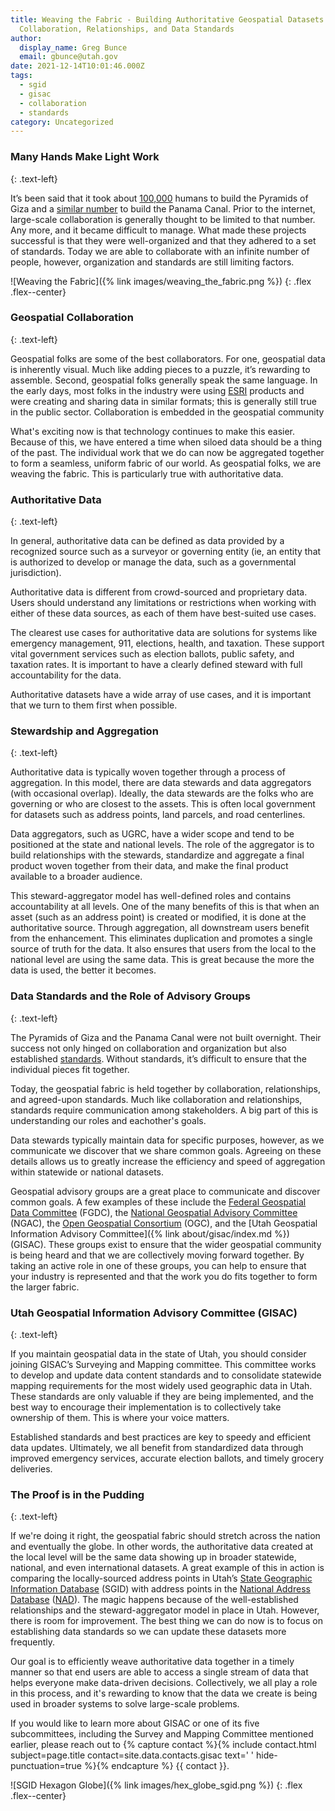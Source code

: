 ```yaml
---
title: Weaving the Fabric - Building Authoritative Geospatial Datasets through
  Collaboration, Relationships, and Data Standards
author:
  display_name: Greg Bunce
  email: gbunce@utah.gov
date: 2021-12-14T10:01:46.000Z
tags:
  - sgid
  - gisac
  - collaboration
  - standards
category: Uncategorized
---
```


### Many Hands Make Light Work

{: .text-left}

It’s been said that it took about [100,000](https://www.historymuseum.ca/cmc/exhibitions/civil/egypt/egca12e.html#:~:text=The%20Greek%20historian%20Herodotus%20was,creates%20a%20very%20stable%20structure.) humans to build the Pyramids of Giza and a [similar number](https://www.peoplesworld.org/article/today-in-labor-history-panama-canal-built-by-75-000-opens/) to build the Panama Canal. Prior to the internet, large-scale collaboration is generally thought to be limited to that number. Any more, and it became difficult to manage. What made these projects successful is that they were well-organized and that they adhered to a set of standards. Today we are able to collaborate with an infinite number of people, however, organization and standards are still limiting factors.

![Weaving the Fabric]({% link images/weaving_the_fabric.png %})
{: .flex .flex--center}

### Geospatial Collaboration

{: .text-left}

Geospatial folks are some of the best collaborators. For one, geospatial data is inherently visual. Much like adding pieces to a puzzle, it’s rewarding to assemble. Second, geospatial folks generally speak the same language. In the early days, most folks in the industry were using [ESRI](https://www.esri.com/en-us/home)
products and were creating and sharing data in similar formats; this is generally still true in the public sector. Collaboration is embedded in the geospatial community

What's exciting now is that technology continues to make this easier. Because of this, we have entered a time when siloed data should be a thing of the past. The individual work that we do can now be aggregated together to form a seamless, uniform fabric of our world. As geospatial folks, we are weaving the fabric. This is particularly true with authoritative data.

### Authoritative Data

{: .text-left}

In general, authoritative data can be defined as data provided by a recognized source such as a surveyor or governing entity (ie, an entity that is authorized to develop or manage the data, such as a governmental jurisdiction).

Authoritative data is different from crowd-sourced and proprietary data. Users should understand any limitations or restrictions when working with either of these data sources, as each of them have best-suited use cases.

The clearest use cases for authoritative data are solutions for systems like emergency management, 911, elections, health, and taxation. These support vital government services such as election ballots, public safety, and taxation rates. It is important to have a clearly defined steward with full accountability for the data.

Authoritative datasets have a wide array of use cases, and it is important that we turn to them first when possible.

### Stewardship and Aggregation

{: .text-left}

Authoritative data is typically woven together through a process of aggregation. In this model, there are data stewards and data aggregators (with occasional overlap). Ideally, the data stewards are the folks who are governing or who are closest to the assets. This is often local government for datasets such as address points, land parcels, and road centerlines.

Data aggregators, such as UGRC, have a wider scope and tend to be positioned at the state and national levels. The role of the aggregator is to build relationships with the stewards, standardize and aggregate a final product woven together from their data, and make the final product available to a broader audience.

This steward-aggregator model has well-defined roles and contains accountability at all levels. One of the many benefits of this is that when an asset (such as an address point) is created or modified, it is done at the authoritative source. Through aggregation, all downstream users benefit from the enhancement. This eliminates duplication and promotes a single source of truth for the data. It also ensures that users from the local to the national level are using the same data. This is great because the more the data is used, the better it becomes.

### Data Standards and the Role of Advisory Groups

{: .text-left}

The Pyramids of Giza and the Panama Canal were not built overnight. Their success not only hinged on collaboration and organization but also established [standards](https://www.fgdc.gov/ngac/meetings/march-2017/ngac-paper-geospatial-standards-a-national-asset.pdf). Without standards, it’s difficult to ensure that the individual pieces fit together.

Today, the geospatial fabric is held together by collaboration, relationships, and agreed-upon standards. Much like collaboration and relationships, standards require communication among stakeholders. A big part of this is understanding our roles and eachother's goals.

Data stewards typically maintain data for specific purposes, however, as we communicate we discover that we share common goals. Agreeing on these details allows us to greatly increase the efficiency and speed of aggregation within statewide or national datasets.

Geospatial advisory groups are a great place to communicate and discover common goals. A few examples of these include the [Federal Geospatial Data Committee](https://www.fgdc.gov/) (FGDC), the [National Geospatial Advisory Committee](https://www.fgdc.gov/ngac) (NGAC), the [Open Geospatial Consortium](https://www.ogc.org/) (OGC), and the [Utah Geospatial Information Advisory Committee]({% link about/gisac/index.md %}) (GISAC). These groups exist to ensure that the wider geospatial community is being heard and that we are collectively moving forward together. By taking an active role in one of these groups, you can help to ensure that your industry is represented and that the work you do fits together to form the larger fabric.

### Utah Geospatial Information Advisory Committee (GISAC)

{: .text-left}

If you maintain geospatial data in the state of Utah, you should consider joining GISAC’s Surveying and Mapping committee. This committee works to develop and update data content standards and to consolidate statewide mapping requirements for the most widely used geographic data in Utah. These standards are only valuable if they are being implemented, and the best way to encourage their implementation is to collectively take ownership of them. This is where your voice matters.

Established standards and best practices are key to speedy and efficient data updates. Ultimately, we all benefit from standardized data through improved emergency services, accurate election ballots, and timely grocery deliveries.

### The Proof is in the Pudding

{: .text-left}

If we're doing it right, the geospatial fabric should stretch across the nation and eventually the globe. In other words, the authoritative data created at the local level will be the same data showing up in broader statewide, national, and even international datasets. A great example of this in action is comparing the locally-sourced address points in Utah’s [State Geographic Information Database](https://opendata.gis.utah.gov/datasets/utah-address-points/explore) (SGID) with address points in the [National Address Database](https://usdot.maps.arcgis.com/apps/instant/minimalist/index.html?appid=2c27531e71b94d48b1a4e12207e7f2c3) ([NAD](https://www.transportation.gov/gis/national-address-database)). The magic happens because of the well-established relationships and the steward-aggregator model in place in Utah. However, there is room for improvement. The best thing we can do now is to focus on establishing data standards so we can update these datasets more frequently.

Our goal is to efficiently weave authoritative data together in a timely manner so that end users are able to access a single stream of data that helps everyone make data-driven decisions. Collectively, we all play a role in this process, and it's rewarding to know that the data we create is being used in broader systems to solve large-scale problems.

If you would like to learn more about GISAC or one of its five subcommittees, including the Survey and Mapping Committee mentioned earlier, please reach out to {% capture contact %}{% include contact.html subject=page.title contact=site.data.contacts.gisac text=' ' hide-punctuation=true %}{% endcapture %}
{{ contact }}.

![SGID Hexagon Globe]({% link images/hex_globe_sgid.png %})
{: .flex .flex--center}
